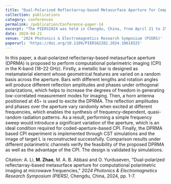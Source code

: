 ```yaml
---
title: "Dual-Polarized Reflectarray-based Metasurface Aperture for Computational Polarimetric Imaging at Microwave Frequencies"
collection: publications
category: conferences
permalink: /publication/Conference-paper-14
excerpt: "The PIERS2024 was held in Chengdu, China, from April 21 to 25, 2024."
date: 2024-04-21
venue: '2024 Photonics & Electromagnetics Research Symposium (PIERS)'
paperurl: 'https://doi.org/10.1109/PIERS62282.2024.10618525'
---
```


In this paper, a dual-polarized reflectarray-based metasurface aperture (DPRMA) is proposed to perform computational polarimetric imaging (CPI) in the K-band (18–22 GHz). Firstly, a metallic bar is designed as metamaterial element whose geometrical features are varied on a random basis across the aperture. Bars with different lengths and rotation angles will produce different reflection amplitudes and phases under orthogonal polarizations, which helps to increase the degrees of freedom in generating low-correlated measurement modes for imaging. Then, a horn antenna positioned at 45◦ is used to excite the DPRMA. The reflection amplitudes and phases over the aperture vary randomly when excited at different frequencies, which enables the synthesis of frequency-dependent, quasi-random radiation patterns. As a result, performing a simple frequency sweep would introduce a significant variation of the aperture, which is an ideal condition required for coded-aperture-based CPI. Finally, the DPRMA based CPI experiment is implemented through CST simulations and the image of target L is reconstructed successfully. Comparison results under different polarimetric channels verify the feasibility of the proposed DPRMA as well as the advantage of the CPI. The design is validated by simulations.

Citation: A. Li, **M. Zhao**, M. A. B. Abbasi and O. Yurduseven, &quot;Dual-polarized reflectarray-based metasurface aperture for computational polarimetric imaging at microwave frequencies,&quot; <i>2024 Photonics & Electromagnetics Research Symposium (PIERS)</i>, Chengdu, China, 2024, pp. 1-7.
